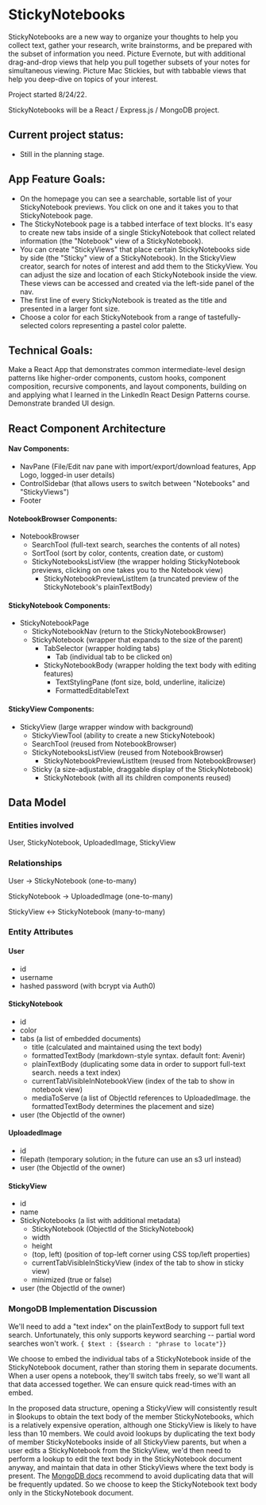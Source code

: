 # StickyNotebooks

StickyNotebooks are a new way to organize your thoughts to help you collect text, gather your research, write brainstorms, and be prepared with the subset of information you need. Picture Evernote, but with additional drag-and-drop views that help you pull together subsets of your notes for simultaneous viewing. Picture Mac Stickies, but with tabbable views that help you deep-dive on topics of your interest.

Project started 8/24/22.

StickyNotebooks will be a React / Express.js / MongoDB project.

## Current project status:

- Still in the planning stage.

## App Feature Goals:

- On the homepage you can see a searchable, sortable list of your StickyNotebook previews. You click on one and it takes you to that StickyNotebook page.
- The StickyNotebook page is a tabbed interface of text blocks. It's easy to create new tabs inside of a single StickyNotebook that collect related information (the "Notebook" view of a StickyNotebook).
- You can create "StickyViews" that place certain StickyNotebooks side by side (the "Sticky" view of a StickyNotebook). In the StickyView creator, search for notes of interest and add them to the StickyView. You can adjust the size and location of each StickyNotebook inside the view. These views can be accessed and created via the left-side panel of the nav.
- The first line of every StickyNotebook is treated as the title and presented in a larger font size.
- Choose a color for each StickyNotebook from a range of tastefully-selected colors representing a pastel color palette.

## Technical Goals:

Make a React App that demonstrates common intermediate-level design patterns like higher-order components, custom hooks, component composition, recursive components, and layout components, building on and applying what I learned in the LinkedIn React Design Patterns course. Demonstrate branded UI design.

## React Component Architecture

#### Nav Components:

- NavPane (File/Edit nav pane with import/export/download features, App Logo, logged-in user details)
- ControlSidebar (that allows users to switch between "Notebooks" and "StickyViews")
- Footer

#### NotebookBrowser Components:

- NotebookBrowser
  - SearchTool (full-text search, searches the contents of all notes)
  - SortTool (sort by color, contents, creation date, or custom)
  - StickyNotebooksListView (the wrapper holding StickyNotebook previews, clicking on one takes you to the Notebook view)
    - StickyNotebookPreviewListItem (a truncated preview of the StickyNotebook's plainTextBody)

#### StickyNotebook Components:

- StickyNotebookPage
  - StickyNotebookNav (return to the StickyNotebookBrowser)
  - StickyNotebook (wrapper that expands to the size of the parent)
    - TabSelector (wrapper holding tabs)
      - Tab (individual tab to be clicked on)
    - StickyNotebookBody (wrapper holding the text body with editing features)
      - TextStylingPane (font size, bold, underline, italicize)
      - FormattedEditableText

#### StickyView Components:

- StickyView (large wrapper window with background)
  - StickyViewTool (ability to create a new StickyNotebook)
  - SearchTool (reused from NotebookBrowser)
  - StickyNotebooksListView (reused from NotebookBrowser)
    - StickyNotebookPreviewListItem (reused from NotebookBrowser)
  - Sticky (a size-adjustable, draggable display of the StickyNotebook)
    - StickyNotebook (with all its children components reused)

## Data Model

### Entities involved

User, StickyNotebook, UploadedImage, StickyView

### Relationships

User -> StickyNotebook (one-to-many)

StickyNotebook -> UploadedImage (one-to-many)

StickyView <-> StickyNotebook (many-to-many)

### Entity Attributes

#### User

- id
- username
- hashed password (with bcrypt via Auth0)

#### StickyNotebook

- id
- color
- tabs (a list of embedded documents)
  - title (calculated and maintained using the text body)
  - formattedTextBody (markdown-style syntax. default font: Avenir)
  - plainTextBody (duplicating some data in order to support full-text search. needs a text index)
  - currentTabVisibleInNotebookView (index of the tab to show in notebook view)
  - mediaToServe (a list of ObjectId references to UploadedImage. the formattedTextBody determines the placement and size)
- user (the ObjectId of the owner)

#### UploadedImage

- id
- filepath (temporary solution; in the future can use an s3 url instead)
- user (the ObjectId of the owner)

#### StickyView

- id
- name
- StickyNotebooks (a list with additional metadata)
  - StickyNotebook (ObjectId of the StickyNotebook)
  - width
  - height
  - (top, left) (position of top-left corner using CSS top/left properties)
  - currentTabVisibleInStickyView (index of the tab to show in sticky view)
  - minimized (true or false)
- user (the ObjectId of the owner)

### MongoDB Implementation Discussion

We'll need to add a "text index" on the plainTextBody to support full text search. Unfortunately, this only supports keyword searching -- partial word searches won't work.
`{ $text : {$search : "phrase to locate"}}`

We choose to embed the individual tabs of a StickyNotebook inside of the StickyNotebook document, rather than storing them in separate documents. When a user opens a notebook, they'll switch tabs freely, so we'll want all that data accessed together. We can ensure quick read-times with an embed.

In the proposed data structure, opening a StickyView will consistently result in $lookups to obtain the text body of the member StickyNotebooks, which is a relatively expensive operation, although one StickyView is likely to have less than 10 members. We could avoid lookups by duplicating the text body of member StickyNotebooks inside of all StickyView parents, but when a user edits a StickyNotebook from the StickyView, we'd then need to perform a lookup to edit the text body in the StickyNotebook document anyway, and maintain that data in other StickyViews where the text body is present. The [MongoDB docs](https://www.mongodb.com/developer/products/mongodb/schema-design-anti-pattern-massive-arrays/) recommend to avoid duplicating data that will be frequently updated. So we choose to keep the StickyNotebook text body only in the StickyNotebook document.
